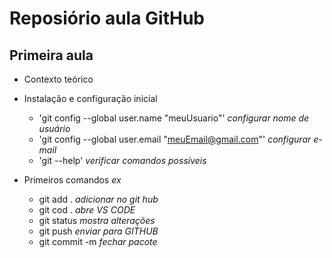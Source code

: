 # Reposiório aula GitHub
## Primeira aula

- Contexto teórico
- Instalação e configuração inicial
    - 'git config --global user.name "meuUsuario"' *configurar nome de usuário*
    - 'git config --global user.email "meuEmail@gmail.com"' *configurar e-mail*
    - 'git --help' *verificar comandos possíveis*

- Primeiros comandos *ex*

    - git add . *adicionar no git hub*
    - git cod . *abre VS CODE*
    - git status *mostra alterações*
    - git push *enviar para GITHUB*
    - git commit -m *fechar pacote*

